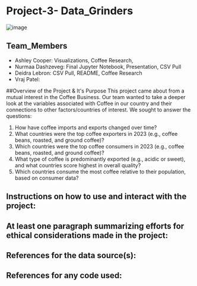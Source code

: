 # Project-3- Data_Grinders

![image](https://github.com/user-attachments/assets/6967eefc-5254-4766-bba0-8a8b992fb5d4)

## Team_Members
- Ashley Cooper: Visualizations, Coffee Research, 
- Nurmaa Dashzeveg: Final Jupyter Notebook, Presentation, CSV Pull
- Deidra Lebron: CSV Pull, README, Coffee Research
- Vraj Patel: 

##Overview of the Project & It's Purpose
This project came about from a mutual interest in the Coffee Business. Our team wanted to take a deeper look at the variables associated with Coffee in our country and their connections to other factors/countries of interest. We sought to answer the questions:
1. How have coffee imports and exports changed over time?
2. What countries were the top coffee exporters in 2023 (e.g., coffee beans, roasted, and ground 
coffee)?
3. Which countries were the top coffee consumers in 2023 (e.g., coffee beans, roasted, and ground 
coffee)?
4. What type of coffee is predominantly exported (e.g., acidic or sweet), and what countries score 
highest in overall quality?
5. Which countries consume the most coffee relative to their population, based on consumer data?

## Instructions on how to use and interact with the project:

## At least one paragraph summarizing efforts for ethical considerations made in the project:

## References for the data source(s):

## References for any code used:


